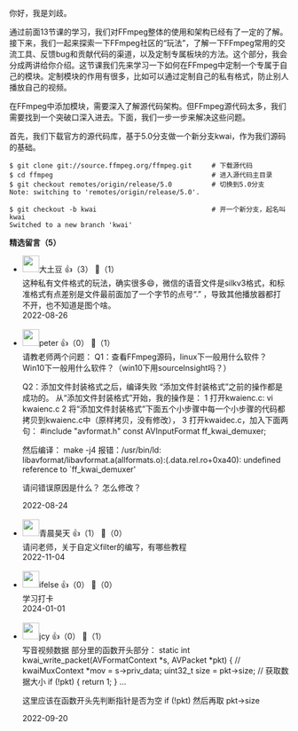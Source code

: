 你好，我是刘歧。

通过前面13节课的学习，我们对FFmpeg整体的使用和架构已经有了一定的了解。接下来，我们一起来探索一下FFmpeg社区的“玩法”，了解一下FFmpeg常用的交流工具、反馈bug和贡献代码的渠道，以及定制专属板块的方法。这个部分，我会分成两讲给你介绍。这节课我们先来学习一下如何在FFmpeg中定制一个专属于自己的模块。定制模块的作用有很多，比如可以通过定制自己的私有格式，防止别人播放自己的视频。

在FFmpeg中添加模块，需要深入了解源代码架构。但FFmpeg源代码太多，我们需要找到一个突破口深入进去。下面，我们一步一步来解决这些问题。

首先，我们下载官方的源代码库，基于5.0分支做一个新分支kwai，作为我们源码的基础。

```plain
$ git clone git://source.ffmpeg.org/ffmpeg.git     # 下载源代码
$ cd ffmpeg                                        # 进入源代码主目录
$ git checkout remotes/origin/release/5.0          # 切换到5.0分支
Note: switching to 'remotes/origin/release/5.0'.

$ git checkout -b kwai                             # 开一个新分支，起名叫kwai
Switched to a new branch 'kwai'
```
<div><strong>精选留言（5）</strong></div><ul>
<li><img src="https://static001.geekbang.org/account/avatar/00/11/1d/64/52a5863b.jpg" width="30px"><span>大土豆</span> 👍（3） 💬（1）<div>这种私有文件格式的玩法，确实很多😄，微信的语音文件是silkv3格式，和标准格式有点差别是文件最前面加了一个字节的点号“.” ，导致其他播放器都打不开，也不知道是图个啥。</div>2022-08-26</li><br/><li><img src="https://static001.geekbang.org/account/avatar/00/10/25/87/f3a69d1b.jpg" width="30px"><span>peter</span> 👍（0） 💬（1）<div>请教老师两个问题：
Q1：查看FFmpeg源码，linux下一般用什么软件？ Win10下一般用什么软件？（win10下用sourceInsight吗？）

Q2：添加文件封装格式之后，编译失败
“添加文件封装格式”之前的操作都是成功的。
从“添加文件封装格式”开始，我的操作是：
1  打开kwaienc.c:  vi kwaienc.c
2 将“添加文件封装格式”下面五个小步骤中每一个小步骤的代码都
  拷贝到kwaienc.c中（原样拷贝，没有修改），
3 打开kwaidec.c，加入下面两句：
#include &quot;avformat.h&quot;
const AVInputFormat  ff_kwai_demuxer;

然后编译： make -j4
报错：&#47;usr&#47;bin&#47;ld: libavformat&#47;libavformat.a(allformats.o):(.data.rel.ro+0xa40): undefined reference to `ff_kwai_demuxer&#39;

请问错误原因是什么？ 怎么修改？</div>2022-08-24</li><br/><li><img src="https://static001.geekbang.org/account/avatar/00/12/f1/16/bca904d6.jpg" width="30px"><span>青晨昊天</span> 👍（1） 💬（0）<div>请问老师，关于自定义filter的编写，有哪些教程</div>2022-11-04</li><br/><li><img src="https://static001.geekbang.org/account/avatar/00/26/eb/d7/90391376.jpg" width="30px"><span>ifelse</span> 👍（0） 💬（0）<div>学习打卡</div>2024-01-01</li><br/><li><img src="https://static001.geekbang.org/account/avatar/00/13/4b/1b/e3b3bcff.jpg" width="30px"><span>jcy</span> 👍（0） 💬（1）<div>写音视频数据 部分里的函数开头部分：
static int kwai_write_packet(AVFormatContext *s, AVPacket *pkt) { 
&#47;&#47; kwaiMuxContext *mov = s-&gt;priv_data; 
uint32_t size = pkt-&gt;size; &#47;&#47; 获取数据大小 
if (!pkt) { 
    return 1; 
}
...

这里应该在函数开头先判断指针是否为空 if (!pkt) 然后再取 pkt-&gt;size</div>2022-09-20</li><br/>
</ul>